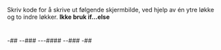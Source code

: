 Skriv kode for å skrive ut følgende skjermbilde, ved hjelp av én ytre løkke og to indre løkker.
**Ikke bruk if…else**

#
-##
--###
---####
--###
-##
#